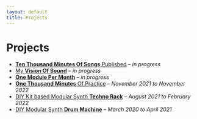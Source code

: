 ```yaml
---
layout: default
title: Projects
---
```


# Projects

* [**Ten Thousand Minutes Of Songs** Published](/projects/ten-thousand-minutes-published) – *in progress*
* [My **Vision Of Sound**](/projects/my-vision-of-sound) – *in progress*
* [**One Module Per Month**](/projects/one-module-per-month) – *in progress*
* [**One Thousand Minutes** Of Practice](/projects/one-thousand-minutes-of-practice) – *November 2021 to November 2022*
* [DIY Kit based Modular Synth **Techno Rack**](/projects/diy-kit-based-modular-synthesizer-techno-rack) – *August 2021 to February 2022*
* [DIY Modular Synth **Drum Machine**](/projects/diy-modular-synthesizer-drum-machine) – *March 2020 to April 2021*

